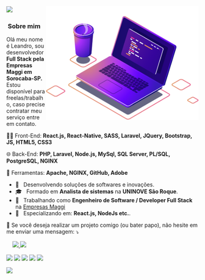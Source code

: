 
<img src="https://github.com/LeandroGazoli/LeandroGazoli/blob/main/computer-illustration.png" min-width="400px" max-width="400px" width="400px" align="right" alt="Computador Leandro">

<img src="https://img.shields.io/static/v1?label=Overview&message=LeandroGazoli&color=f8efd4&style=for-the-badge&logo=GitHub"> 

<h3> &nbsp;Sobre mim </h3> 

<p align="left"> 
 Olá meu nome é Leandro, sou desenvolvedor <strong>Full Stack pela Empresas Maggi em Sorocaba-SP.</strong><br> Estou disponível para freelas/trabalho, caso precise contratar meu serviço entre em contato.
</p>

<p align="left">
  🧑‍🚀 Front-End: <strong>React.js, React-Native, SASS, Laravel, JQuery, Bootstrap, JS, HTML5, CSS3</strong>
</p>

<p align="left">
  🌐   Back-End: <strong>PHP, Laravel, Node.js, MySql, SQL Server, PL/SQL, PostgreSQL, NGINX</strong>
</p>

<p align="left">
  💼 Ferramentas: <strong>Apache, NGINX, GitHub, Adobe</strong>
</p>

<!-- <p align="left">
  🧑‍🚀 Habilidades: <strong>AutoCad, Sony Vegas, Windows, Linux</strong>
</p> -->

- 🤔 &nbsp; Desenvolvendo soluções de softwares e inovações.
- 🎓 &nbsp; Formado em **Analista de sistemas** na **UNINOVE São Roque**.
- 💼 &nbsp; Trabalhando como **Engenheiro de Software / Developer Full Stack** na <a href="http://www.empresasmaggi.com.br/">Empresas Maggi</a>
- 🌱 &nbsp; Especializando em: **React.js, NodeJs etc.**.

<p align="left">
  💌 Se você deseja realizar um projeto comigo (ou bater papo), não hesite em me enviar uma mensagem: ⤵️
</p>

<div style="margin: 1rem;  justify-content: center;">
  <a href="https://github.com/LeandroGazoli">
  <img height="180em" src="https://github-readme-stats.vercel.app/api?username=LeandroGazoli&show_icons=true&theme=dark&include_all_commits=true&count_private=true"/>
  <img height="180em" src="https://github-readme-stats.vercel.app/api/top-langs/?username=LeandroGazoli&layout=compact&langs_count=7&theme=dark"/>
</div>

<p align="left">
  <a href="malito:leandro.gazoli@outlook.com" alt="Email">
  <img src="https://img.shields.io/badge/-Email-FF0000?style=flat-square&labelColor=FF0000&logo=gmail&logoColor=white&link=leandro.gazoli@outlook.com" /></a>

  <a href="https://www.linkedin.com/in/LeandroGazoli" alt="Linkedin">
  <img src="https://img.shields.io/badge/-Linkedin-0e76a8?style=flat-square&logo=Linkedin&logoColor=white&link=https://www.linkedin.com/in/leandro-gazoli/" /></a>

  <a href="https://api.whatsapp.com/send?phone=5511963265033" alt="WhatsApp">
  <img src="https://img.shields.io/badge/-WhatsApp-25d366?style=flat-square&labelColor=25d366&logo=whatsapp&logoColor=white&link=https://api.whatsapp.com/send?phone=5511963265033"/></a>
  
  <a href="https://www.facebook.com/leandroxgazoli/" alt="Facebook">
  <img src="https://img.shields.io/badge/-Facebook-3b5998?style=flat-square&labelColor=3b5998&logo=facebook&logoColor=white&link=https://www.facebook.com/leandroxgazoli/"/></a>

  <a href="https://www.instagram.com/leandro.gazoli/" alt="Instagram">
  <img src="https://img.shields.io/badge/-Instagram-DF0174?style=flat-square&labelColor=DF0174&logo=instagram&logoColor=white"/></a>
</p>  



![](https://komarev.com/ghpvc/?username=LeandroGazoli&color=006bed)
